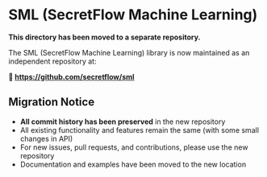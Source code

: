 # SML (SecretFlow Machine Learning)

**This directory has been moved to a separate repository.**

The SML (SecretFlow Machine Learning) library is now maintained as an independent repository at:

**🔗 <https://github.com/secretflow/sml>**

## Migration Notice

- **All commit history has been preserved** in the new repository
- All existing functionality and features remain the same (with some small changes in API)
- For new issues, pull requests, and contributions, please use the new repository
- Documentation and examples have been moved to the new location
